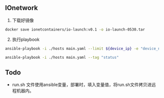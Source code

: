 ## IOnetwork
1. 下载好镜像
```bash
docker save ionetcontainers/io-launch:v0.1 -o io-launch-0530.tar
```

2. 执行playbook
```bash
ansible-playbook -i ./hosts main.yaml --limit ${device_ip} -e "device_name=${device_name} device_id=${device_id}" -v

ansible-playbook -i ./hosts main.yaml --tag "status"
```

## Todo
- run.sh 文件使用ansible变量，部署时，填入变量值，将run.sh文件拷贝进远程机器内。